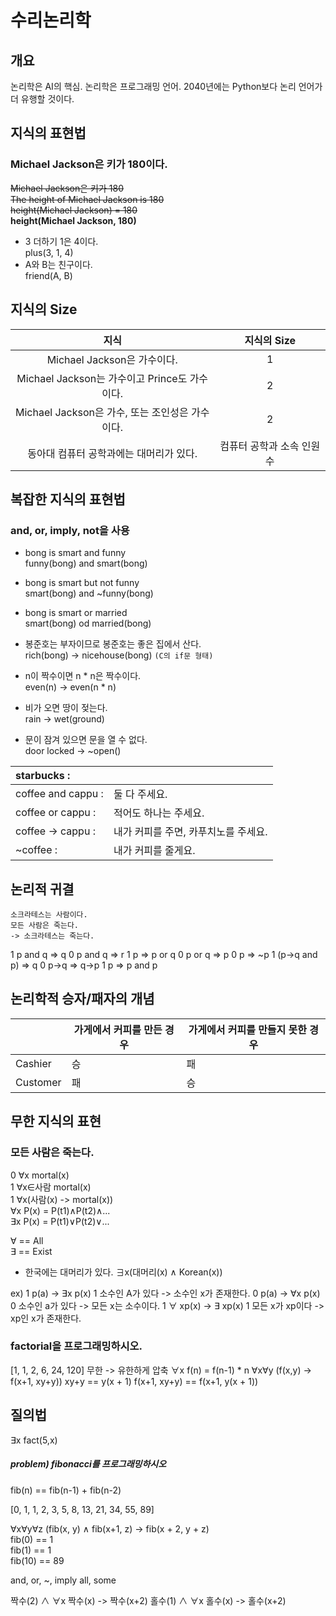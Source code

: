 수리논리학
==========
## 개요
논리학은 AI의 핵심.
논리학은 프로그래밍 언어.
2040년에는 Python보다 논리 언어가 더 유행할 것이다.

## 지식의 표현법
### Michael Jackson은 키가 180이다.  
~~Michael Jackson은 키가 180~~  
~~The height of Michael Jackson is 180~~  
~~height(Michael Jackson) = 180~~  
__height(Michael Jackson, 180)__   

- 3 더하기 1은 4이다.  
    plus(3, 1, 4)  
- A와 B는 친구이다.  
    friend(A, B)  
  
## 지식의 Size
| 지식 | 지식의 Size |
| :--: | :--: |
| Michael Jackson은 가수이다. | 1 |
| Michael Jackson는 가수이고 Prince도 가수이다. | 2 |
| Michael Jackson은 가수, 또는 조인성은 가수이다. | 2 |
| 동아대 컴퓨터 공학과에는 대머리가 있다. | 컴퓨터 공학과 소속 인원 수 |

## 복잡한 지식의 표현법
### and, or, imply, not을 사용
- bong is smart and funny  
funny(bong) and smart(bong)  
- bong is smart but not funny  
smart(bong) and ~funny(bong)  
- bong is smart or married  
smart(bong) od married(bong)

- 봉준호는 부자이므로 봉준호는 좋은 집에서 산다.  
rich(bong) -> nicehouse(bong) `(C의 if문 형태)`  
- n이 짝수이면 n * n은 짝수이다.  
even(n) -> even(n * n)  
- 비가 오면 땅이 젖는다.  
rain -> wet(ground)
- 문이 잠겨 있으면 문을 열 수 없다.  
door locked -> ~open()


|starbucks :  | |
| :--- | --- |
|coffee and cappu : | 둘 다 주세요.|
|coffee or  cappu : | 적어도 하나는 주세요.|
|coffee ->  cappu : | 내가 커피를 주면, 카푸치노를 주세요.|
|~coffee          : | 내가 커피를 줄게요.|
  
## 논리적 귀결

```
소크라테스는 사람이다.  
모든 사람은 죽는다. 
-> 소크라테스는 죽는다. 
```

1 p and q => q 
0 p and q => r 
1 p => p or q 
0 p or q => p 
0 p => ~p 
1 (p->q and p) => q 
0 p->q => q->p
1 p => p and p

## 논리학적 승자/패자의 개념

| | 가게에서 커피를 만든 경우 | 가게에서 커피를 만들지 못한 경우 |
| --- | --- | --- |
| Cashier | 승 | 패 |
| Customer  | 패 | 승 |

## 무한 지식의 표현
### 모든 사람은 죽는다.
0 ∀x mortal(x)  
1 ∀x∈사람 mortal(x)  
1 ∀x(사람(x) -> mortal(x))  
∀x P(x) = P(t1)∧P(t2)∧...  
∃x P(x) = P(t1)∨P(t2)∨...  

∀ == All  
∃  == Exist  

- 한국에는 대머리가 있다.
∃x(대머리(x) ∧ Korean(x))

ex)
1 p(a) -> ∃x p(x)
1 소수인 A가 있다 -> 소수인 x가 존재한다.
0 p(a) -> ∀x p(x)
0 소수인 a가 있다 -> 모든 x는 소수이다.
1 ∀ xp(x) -> ∃ xp(x)
1 모든 x가 xp이다 -> xp인 x가 존재한다.

### factorial을 프로그래밍하시오.

[1, 1, 2, 6, 24, 120]
무한 -> 유한하게 압축 ∀x
f(n) = f(n-1) * n
∀x∀y (f(x,y) -> f(x+1, xy+y))
xy+y == y(x + 1)
f(x+1, xy+y) == f(x+1, y(x + 1))

## 질의법

∃x fact(5,x)


##### problem) fibonacci를 프로그래밍하시오
fib(n) == fib(n-1) + fib(n-2)  

[0, 1, 1, 2, 3, 5, 8, 13, 21, 34, 55, 89]  

∀x∀y∀z (fib(x, y) ∧ fib(x+1, z) -> fib(x + 2, y + z)  
fib(0) == 1  
fib(1) == 1  
fib(10) == 89  

and, or, ~, imply
all, some 

짝수(2) ∧ ∀x 짝수(x) -> 짝수(x+2)
홀수(1) ∧ ∀x 홀수(x) -> 홀수(x+2)
